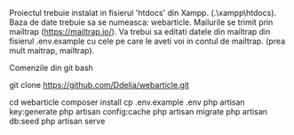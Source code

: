  Proiectul trebuie instalat in fisierul 'htdocs' din Xampp. (.\xampp\htdocs). Baza de date trebuie sa se numeasca: webarticle. Mailurile se trimit prin mailtrap (https://mailtrap.io/). Va trebui sa editati datele din mailtrap din fisierul .env.example cu cele pe care le aveti voi in contul de mailtrap. (prea mult maitrap, mailtrap).
 
Comenzile din git bash

git clone https://github.com/Ddelia/webarticle.git

cd webarticle
composer install
cp .env.example .env
php artisan key:generate
php artisan config:cache
php artisan migrate
php artisan db:seed
php artisan serve
